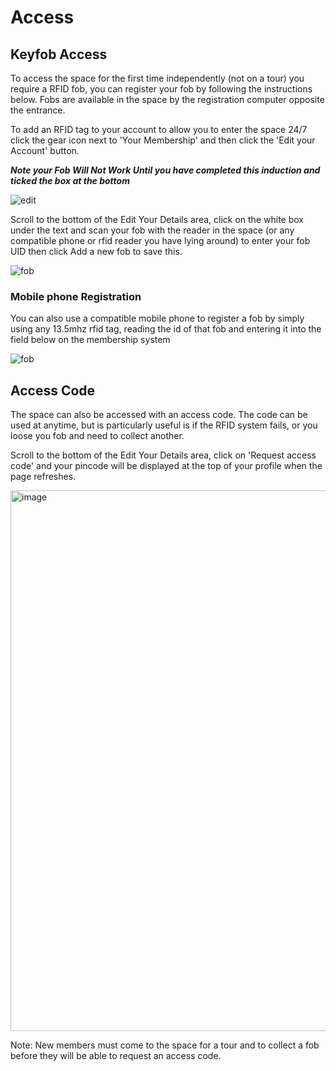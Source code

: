 # Access

## Keyfob Access
To access the space for the first time independently (not on a tour) you require a RFID fob, you can register your fob by following the instructions below. Fobs are available in the space by the registration computer opposite the entrance. 

To add an RFID tag to your account to allow you to enter the space 24/7 click the gear icon next to 'Your Membership' and then click the 'Edit your Account' button.

***Note your Fob Will Not Work Until you have completed this induction and ticked the box at the bottom***

![edit](https://docs.hacman.org.uk/images/rfid_1.png)

Scroll to the bottom of the Edit Your Details area, click on the white box under the text and scan your fob with the reader in the space (or any compatible phone or rfid reader you have lying around) to enter your fob UID then click Add a new fob to save this.

![](https://docs.hacman.org.uk/images/rfid_2.png "fob")

### Mobile phone Registration

You can also use a compatible mobile phone to register a fob by simply using any 13.5mhz rfid tag, reading the id of that fob and entering it into the field below on the membership system

![](https://docs.hacman.org.uk/images/rfid_2.png "fob")


## Access Code
The space can also be accessed with an access code. The code can be used at anytime, but is particularly useful is if the RFID system fails, or you loose you fob and need to collect another.

Scroll to the bottom of the Edit Your Details area, click on 'Request access code' and your pincode will be displayed at the top of your profile when the page refreshes.

<img width="865" alt="image" src="https://user-images.githubusercontent.com/10685917/202847669-d6d98d44-5800-43f4-8a6f-6d486746fb07.png">

Note: New members must come to the space for a tour and to collect a fob before they will be able to request an access code.
